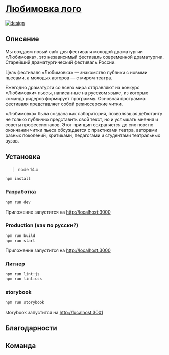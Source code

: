 <a href="https://github.com/Studio-Yandex-Practicum/lubimovka_frontend"><h1>Любимовка лого</h1></a>

[![design](https://img.shields.io/badge/%D0%BC%D0%B0%D0%BA%D0%B5%D1%82-v1-green)](https://www.figma.com/file/zpyHTGb3aKiAbpJJoIVqQ2/lubimovka?node-id=422%3A4070)

## Описание

Мы создаем новый сайт для фестиваля молодой драматургии «Любимовка», это независимый фестиваль современной драматургии. Старейший драматургический фестиваль России.

Цель фестиваля «Любимовка» — знакомство публики с новыми пьесами, а молодых авторов — с миром театра.

Ежегодно драматурги со всего мира отправляют на конкурс «Любимовки» пьесы, написанные на русском языке, из которых команда ридеров формирует программу. Основная программа фестиваля представляет собой режиссерские читки.

«Любимовка» была создана как лаборатория, позволявшая дебютанту не только публично представить свой текст, но и услышать мнения и советы профессионалов. Этот принцип сохраняется до сих пор: по окончании читки пьеса обсуждается с практиками театра, авторами разных поколений, критиками, педагогами и студентами театральных вузов.

## Установка

> node 14.x

```bash
npm install
```

### Разработка

```bash
npm run dev
```
Приложение запустится на [http://localhost:3000](http://localhost:3000)

### Production (как по русски?)

```bash
npm run build
npm run start
```
Приложение запустится на [http://localhost:3000](http://localhost:3000)

### Литнер

```bash
npm run lint:js
npm run lint:css
```

### storybook

```bash
npm run storybook
```
storybook запустится на [http://localhost:3001](http://localhost:3001)

## Благодарности

## Команда